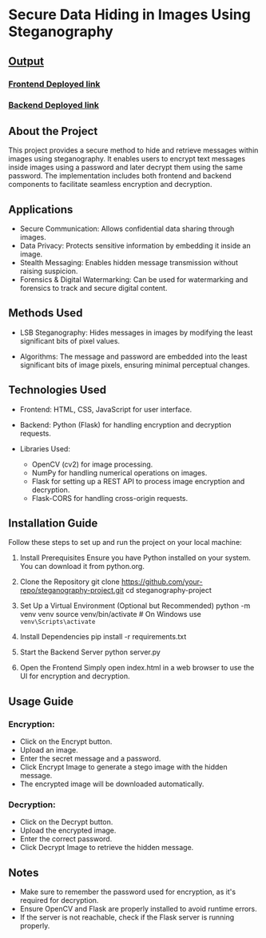 # Secure Data Hiding in Images Using Steganography

## [Output]()
### [Frontend Deployed link]()
### [Backend Deployed link]()


## About the Project

This project provides a secure method to hide and retrieve messages within images using steganography. It enables users to encrypt text messages inside images using a password and later decrypt them using the same password. The implementation includes both frontend and backend components to facilitate seamless encryption and decryption.

## Applications

- Secure Communication: Allows confidential data sharing through images.
- Data Privacy: Protects sensitive information by embedding it inside an image.
- Stealth Messaging: Enables hidden message transmission without raising suspicion.
- Forensics & Digital Watermarking: Can be used for watermarking and forensics to track and secure digital content.

## Methods Used

- LSB Steganography: Hides messages in images by modifying the least significant bits of pixel values.

- Algorithms: The message and password are embedded into the least significant bits of image pixels, ensuring minimal perceptual changes.

## Technologies Used
- Frontend: HTML, CSS, JavaScript for user interface.
- Backend: Python (Flask) for handling encryption and decryption requests.

- Libraries Used:
    -   OpenCV (cv2) for image processing.
    -   NumPy for handling numerical operations on images.
    - Flask for setting up a REST API to process image encryption and decryption.
    - Flask-CORS for handling cross-origin requests.

## Installation Guide
Follow these steps to set up and run the project on your local machine:

1. Install Prerequisites
    Ensure you have Python installed on your system. You can download it from python.org.

2. Clone the Repository
    git clone https://github.com/your-repo/steganography-project.git
    cd steganography-project

3. Set Up a Virtual Environment (Optional but Recommended)
    python -m venv venv
    source venv/bin/activate  # On Windows use `venv\Scripts\activate`

4. Install Dependencies
    pip install -r requirements.txt

5. Start the Backend Server
    python server.py

6. Open the Frontend
    Simply open index.html in a web browser to use the UI for encryption and decryption.

## Usage Guide

### Encryption:
- Click on the Encrypt button.
- Upload an image.
- Enter the secret message and a password.
- Click Encrypt Image to generate a stego image with the hidden message.
- The encrypted image will be downloaded automatically.

### Decryption:
- Click on the Decrypt button.
- Upload the encrypted image.
- Enter the correct password.
- Click Decrypt Image to retrieve the hidden message.

## Notes
- Make sure to remember the password used for encryption, as it's required for decryption.
- Ensure OpenCV and Flask are properly installed to avoid runtime errors.
- If the server is not reachable, check if the Flask server is running properly.
